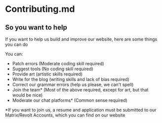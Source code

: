 # Contributing.md
## So you want to help  
If you want to help us build and improve our website, here are some things you can do

You can:
- Patch errors (Moderate coding skill required)
- Suggest tools (No coding skill required)
- Provide art (artistic skills required)
- Write for the blog (writing skills and lack of bias required)
- Correct our grammar errors (help us please, we can't spell)
- Join the team* (Most of the above required, except for art, but that would be nice)
- Moderate our chat platforms* (Common sense required)

*If you want to join us, a resume and application must be submitted to our Matrix/Revolt Accounts, which you can find on our website
